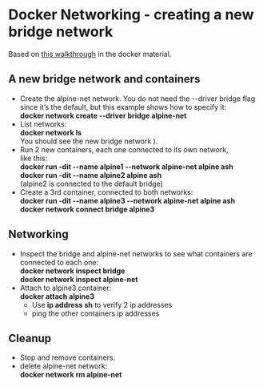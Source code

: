 # Docker Networking - creating a new bridge network

Based on [this walkthrough](https://docs.docker.com/network/network-tutorial-standalone/#use-the-default-bridge-network) in the docker material.

## A new bridge network and containers

- Create the alpine-net network. You do not need the --driver bridge flag since it’s the default, but this example shows how to specify it:  
**docker network create --driver bridge alpine-net**
- List networks:  
**docker network ls**  
You should see the new bridge network ).
- Run 2 new containers, each one connected to its own network,  
like this:  
**docker run -dit --name alpine1 --network alpine-net alpine ash**  
**docker run -dit --name alpine2 alpine ash**  
(alpine2 is connected to the default bridge)
- Create a 3rd container, connected to both networks:  
**docker run -dit --name alpine3 --network alpine-net alpine ash**  
**docker network connect bridge alpine3**

## Networking

- Inspect the bridge and alpine-net networks to see what containers are connected to each one:  
**docker network inspect bridge**  
**docker network inspect alpine-net**
- Attach to alpine3 container:  
**docker attach alpine3**
  - Use **ip address sh** to verify 2 ip addresses
  - ping the other containers ip addresses

## Cleanup

- Stop and remove containers.
- delete alpine-net network:  
**docker network rm alpine-net**
